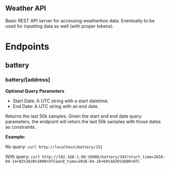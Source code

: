 Weather API
-------------

Basic REST API server for accessing weatherbox data. Eventually to be used
for inputting data as well (with proper tokens).

# Endpoints

## battery

### battery/[address]

**Optional Query Parameters**
* Start Date: A UTC string with a start datetime.
* End Date: A UTC string with an end date.

Returns the last 50k samples. Given the start and end date query parameters,
the endpoint will return the last 50k samples with those dates as constraints.

**Example:**

No query: `curl http://localhost/battery/151`

With query: `curl http://192.168.1.98:16906/battery/343?start_time=2016-04-14+02%3A36%3A00+UTC&end_time=2016-04-16+04%3A36%3A00+UTC`



